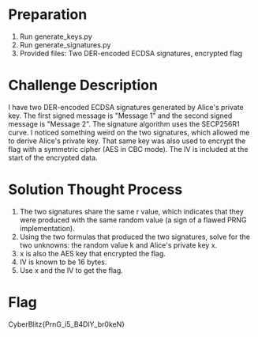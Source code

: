# Preparation
1. Run generate_keys.py
2. Run generate_signatures.py
3. Provided files: Two DER-encoded ECDSA signatures, encrypted flag

# Challenge Description
I have two DER-encoded ECDSA signatures generated by Alice's private key. The first signed message is "Message 1" and the second signed message is "Message 2". The signature algorithm uses the SECP256R1 curve. I noticed something weird on the two signatures, which allowed me to derive Alice's private key. That same key was also used to encrypt the flag with a symmetric cipher (AES in CBC mode). The IV is included at the start of the encrypted data.

# Solution Thought Process
1. The two signatures share the same r value, which indicates that they were produced with the same random value (a sign of a flawed PRNG implementation). 
2. Using the two formulas that produced the two signatures, solve for the two unknowns: the random value k and Alice's private key x.
3. x is also the AES key that encrypted the flag.
4. IV is known to be 16 bytes.
5. Use x and the IV to get the flag.

# Flag
CyberBlitz{PrnG_i5_B4DlY_br0keN}
